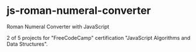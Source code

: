 # js-roman-numeral-converter

Roman Numeral Converter with JavaScript

2 of 5 projects for "FreeCodeCamp" certification "JavaScript Algorithms and Data Structures".
